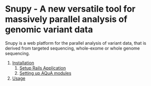# Snupy - A new versatile tool for massively parallel analysis of genomic variant data
Snupy is a web platform for the parallel analysis of variant data, that is derived from targeted sequencing, whole-exome or whole genome sequencing. 

1. [Installation](doc/INSTALLATION.md)
    1. [Setup Rails Application](doc/INSTALLATION_rails.md)
    2. [Setting up AQuA modules](doc/INSTALLATION_aqua.md)
2. [Usage](doc/USAGE.md)
